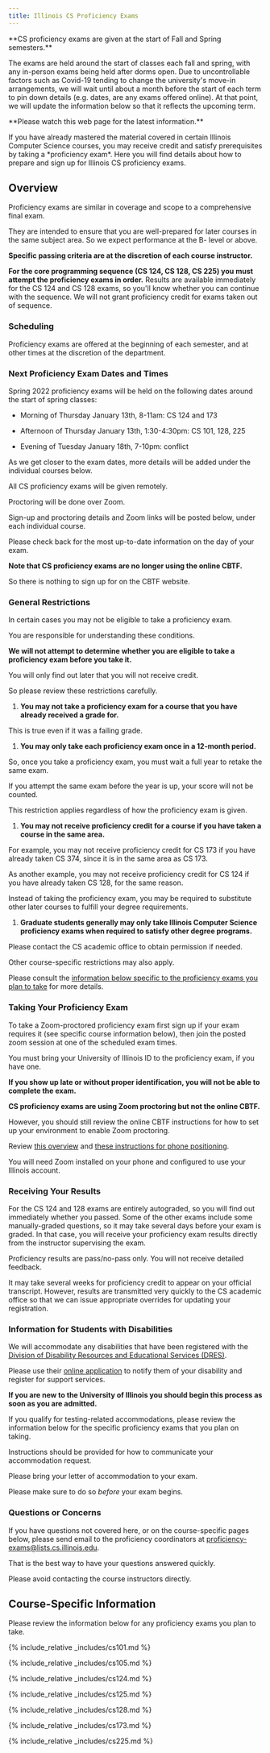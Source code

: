 ```yaml
---
title: Illinois CS Proficiency Exams
---
```


<p class="alert alert-warning" markdown="1">
<!--- -->
**CS proficiency exams are given at the start of Fall and Spring semesters.**
</p><p class="alert alert-warning" markdown="1">
The exams are held around the start of classes each fall and spring, with any in-person exams being held after dorms open.  Due to uncontrollable factors such as Covid-19 tending to change the university's move-in arrangements, we will wait until about a month before the start of each term to pin down details (e.g. dates, are any exams offered online).   At that point, we will update the information below so that it reflects the upcoming term.   

</p><p class="alert alert-warning" markdown="1">
**Please watch this web page for the latest information.**
<!--- -->
</p>

<p class="lead" markdown="1">
<!--- -->
If you have already mastered the material covered in certain Illinois Computer Science
courses, you may receive credit and satisfy prerequisites by taking a
*proficiency exam*.
<!--- -->
Here you will find details about how to prepare and sign up for Illinois CS
proficiency exams.
<!--- -->
</p>

## <a name="overview" class="anchor"></a> Overview

Proficiency exams are similar in coverage and scope to a comprehensive
final exam.
<!--- -->
They are intended to ensure that you are well-prepared for later courses in the
same subject area.   So we expect performance at the B- level or above.
<!--- -->
**Specific passing criteria are at the discretion of each course instructor.**
<!--- -->

**For the core programming sequence (CS 124, CS 128, CS 225) you must attempt
the proficiency exams in order.**
Results are available immediately for the CS 124 and CS 128 exams, so you'll
know whether you can continue with the sequence.
We will not grant proficiency credit for exams taken out of sequence.

### <a name="scheduling" class="anchor"></a> Scheduling

Proficiency exams are offered at the beginning of each semester, and at other
times at the discretion of the department.

### <a name="next" class="anchor"></a> Next Proficiency Exam Dates and Times

Spring 2022 proficiency exams will be held on the following dates around the start of 
spring classes:

*  Morning of Thursday January 13th, 8-11am:   CS 124 and 173
<!--- -->  
*  Afternoon of Thursday January 13th, 1:30-4:30pm:  CS 101, 128, 225
<!--- -->  
*  Evening of Tuesday January 18th, 7-10pm:  conflict 

<!-- -->
As we get closer to the exam dates, more details will be added under the individual courses below.

All CS proficiency exams will be given remotely.
<!-- -->
Proctoring will be done over Zoom.
<!-- -->
Sign-up and proctoring details and Zoom links will be posted below, under each individual course.
<!-- -->
Please check back for the most up-to-date information on the day of your exam.

**Note that CS proficiency exams are no longer using the online CBTF.**
<!-- -->
So there is nothing to sign up for on the CBTF website.


<!---
The Spring 2020 mid-semester written proficiency exam will be held **Tuesday
March 24th, 2020 from 7&ndash;10PM** in [DCL 1320](https://tinyurl.com/r5q8642).

<!--- [Siebel 1404](https://goo.gl/fQwnq2). -->

<!---
As a reminder, the early-semester proficiency exam is restricted to
incoming freshman and other students who were not on campus the prior semester.
<!---
So if you were registered for courses at the University of Illinois in Spring
2019, you are not eligible to attend this proficiency exam seating.
<!---
If you think that you need an exemption from this policy, please email
[<code>proficiency&#8209;exams@lists.cs.illinois.edu</code>](mailto:proficiency-exams@lists.cs.illinois.edu).
<!---
Note that "I want an exemption" is not alone a valid reason for receiving an
exemption.

Note that most proficiency exams are three hours in length.
<!---
If you need extra time, please make arrangements to take the exam at
<!---
[DRES](https://www.disability.illinois.edu/).

**You must arrive on time to take a proficiency exam.**
<!---
If you arrive late you will not be seated.
-->

<!---
#### <a name="next-cbtf" class="anchor"></a> Next Computer-Based Proficiency Exam Dates and Times

<!---
<p class="alert alert-warning" markdown="1">
<!---
**All Spring 2020 CS mid-semester proficiency exams have been cancelled.**
<!---
All students will be welcome to sit for proficiency exams at the beginning of
the Fall 2020 semester.
<!---
</p>
-->

<!--
The [Computer-Based Testing Facility (CBTF)](https://cbtf.engr.illinois.edu/)
will open times Sunday March 29th and Monday March 30th for the Spring 2020
mid-semester proficiency exams.
<!-- -->
<!-- Specific dates and times to follow. -->
<!--
Reservations will open on Thursday March 19th.
-->

<!--
* Monday 8/19/2019 through Friday 8/23/2019, [Grainger Library](https://goo.gl/QuNQ9V)
<!--
* Saturday 8/24/2019 and Sunday 8/25/2019, [DCL](https://tinyurl.com/y25wya52)
<!--
* Monday 8/26/2019 through Friday 8/30/2019, [Grainger Library](https://goo.gl/QuNQ9V)

Note that the CBTF scheduler may not yet be accepting proficiency exam
reservations.
<!---
If not, check back later.
<!---
But it should be easy to find a time to take your exam on one of the available
days.

Please refer to the course-specific information below for instructions on how to sign up
to take a proficiency exam in the CBTF.
-->

### <a name="restrictions" class="anchor"></a> General Restrictions

In certain cases you may not be eligible to take a proficiency exam.
<!--- -->
You are responsible for understanding these conditions.
<!--- -->
**We will not attempt to determine whether you are eligible to take a
proficiency exam before you take it.**
<!--- -->
You will only find out later that you will not receive credit.
<!--- -->
So please review these restrictions carefully.

1. **You may not take a proficiency exam for a course that you have already
received a grade for.**
<!--- -->
This is true even if it was a failing grade.
<!--- -->
1. **You may only take each proficiency exam once in a 12-month period.**
<!--- -->
So, once you take a proficiency exam, you must wait a full year to retake the
same exam.
<!--- -->
If you attempt the same exam before the year is up, your score will not be counted.
<!--- -->
This restriction applies regardless of how the proficiency exam is given.
<!--- -->
1. **You may not receive proficiency credit for a course if you have taken a
course in the same area.**
<!--- -->
For example, you may not receive proficiency credit for CS 173 if you have already
taken CS 374, since it is in the same area as CS 173.
<!--- -->
As another example, you may not receive proficiency credit for CS 124 if you
have already taken CS 128, for the same reason.
<!--- -->
Instead of taking the proficiency exam, you may be required to substitute other
later courses to fulfill your degree requirements.
<!--- -->
1. **Graduate students generally may only take Illinois Computer Science proficiency exams when
required to satisfy other degree programs.**
<!--- -->
Please contact the CS academic office to obtain permission if needed.

Other course-specific restrictions may also apply.
<!--- -->
Please consult the [information below specific to the proficiency exams you plan
to take](#courses) for more details.

### <a name="taking" class="anchor"></a> Taking Your Proficiency Exam

To take a Zoom-proctored proficiency exam first sign up if your exam requires
it (see specific course information below), then join the posted zoom
session at
one of the scheduled exam times.
<!---
To take a computer-based proficiency exam you must schedule a time with the
[CBTF](https://cbtf.engr.illinois.edu/).
-->
<!--- -->
You must bring your University of Illinois ID to the proficiency exam, if you
have one.
<!--- -->
**If you show up late or without proper identification, you will not be able to
complete the exam.**

<!--
You may attempt multiple different proficiency exams during one written exam
sitting.

However, each exam period finishes promptly at the times [indicated
above](#next), so you will need to work quickly to complete multiple exams in
the time allotted.
-->

**CS proficiency exams are using Zoom proctoring but not the online CBTF.**
<!--- -->
However, you should still review the online CBTF instructions for how to set up
your environment to enable Zoom proctoring.
<!--- -->
Review [this
overview](https://d1b10bmlvqabco.cloudfront.net/paste/gxtm38rc1kx1l1/63f0a107df4734a1a567e4dce8feac5ae56052402202b8a91b10375ff48b9865/Student_Instructions.pdf)
and [these instructions for phone
positioning](https://d1b10bmlvqabco.cloudfront.net/paste/gxtm38rc1kx1l1/3ce9074b49070335c40d2c0d1365c7edcb39debd5a37755654f7337a62ffc289/How_to_Position_Your_Phone.pdf).
<!--- -->
You will need Zoom installed on your phone and configured to use your Illinois
account.

### <a name="results" class="anchor"></a> Receiving Your Results

For the CS 124 and 128 exams are entirely autograded, so
you will find out immediately whether you passed.   Some of
the other exams include some manually-graded questions,
so it may take several days before your exam is graded.  In
that case,
you will receive your proficiency exam results directly from the instructor
supervising the exam.
<!--- -->

Proficiency results are pass/no-pass only.    You will not receive detailed feedback.

It may take several weeks for proficiency credit to appear on your official transcript.
However, results are transmitted very quickly to the CS academic office so that we can
issue appropriate overrides for updating your registration.

### <a name="disabilities" class="anchor"></a> Information for Students with Disabilities

We will accommodate any disabilities that have been registered with the [Division
of Disability Resources and Educational Services
(DRES)](https://www.disability.illinois.edu/).
<!--- -->
Please use their [online
application](https://www.disability.illinois.edu/node/add/application-for-dres-services)
to notify them of your disability and register for support services.
<!--- -->
**If you are new to the University of Illinois you should begin this process as
soon as you are admitted.**

If you qualify for testing-related accommodations, please review the
information below for the specific proficiency exams that you plan on taking.
<!--- -->
Instructions should be provided for how to communicate your accommodation
request.
<!--- -->
Please bring your letter of accommodation to your exam.
<!---
Many exams are using the CBTF online proctoring, in which case you should send
your letter of accommodation to [Carleen Sacris](mailto:sacris1@illinois.edu).
-->
<!--- -->
Please make sure to do so _before_ your exam begins.

<!---
You should make arrangements to take your proficiency exam in the DRES testing
center by contacting
<!---
[<code>proficiency&#8209;exams@lists.cs.illinois.edu</code>](mailto:proficiency-exams@lists.cs.illinois.edu).
<!---
In your email be sure to indicate which proficiency exam (or exams) you wish to
take, and include a copy of your DRES letter documenting your accommodations.
-->

### <a name="questions" class="anchor"></a> Questions or Concerns

If you have questions not covered here, or on the course-specific pages below,
please send email to the proficiency coordinators
at [proficiency-exams@lists.cs.illinois.edu](mailto:proficiency-exams@lists.cs.illinois.edu).
<!--- -->
That is the best way to have your questions answered quickly.
<!--- -->
Please avoid contacting the course instructors directly.

## <a name="courses" class="anchor"></a> Course-Specific Information

Please review the information below for any proficiency exams you plan to take.

{% include_relative _includes/cs101.md %}

{% include_relative _includes/cs105.md %}

{% include_relative _includes/cs124.md %}

{% include_relative _includes/cs125.md %}

{% include_relative _includes/cs128.md %}

{% include_relative _includes/cs173.md %}

{% include_relative _includes/cs225.md %}

